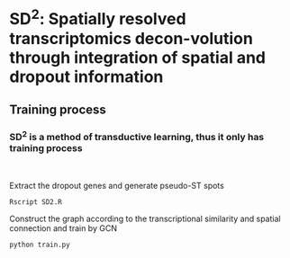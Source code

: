 # SD<sup>2</sup>: Spatially resolved transcriptomics decon-volution through integration of spatial and dropout information

 
## Training process 

### SD<sup>2</sup>  is a method of transductive learning, thus it only has training process
<br>

Extract the dropout genes and generate pseudo-ST spots

```
Rscript SD2.R
```

Construct the graph according to the transcriptional similarity and spatial connection and train by GCN

```
python train.py
```
